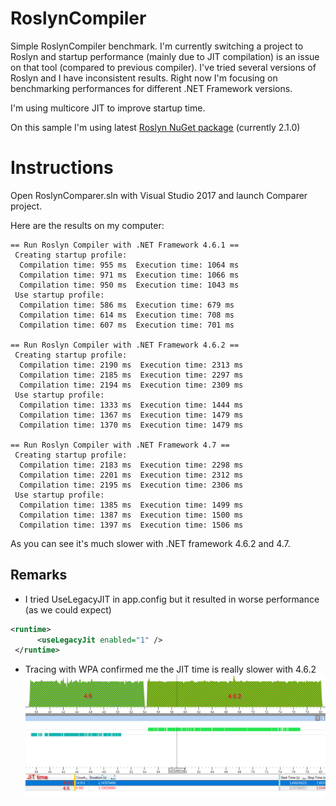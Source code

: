 # RoslynCompiler
Simple RoslynCompiler benchmark. I'm currently switching a project to Roslyn and startup performance (mainly due to JIT compilation) is an issue on that tool (compared to previous compiler). I've tried several versions of Roslyn and I have inconsistent results. Right now I'm focusing on benchmarking performances for different .NET Framework versions.

I'm using multicore JIT to improve startup time.

On this sample I'm using latest [Roslyn NuGet package](https://www.nuget.org/packages/Microsoft.CodeAnalysis.CSharp/) (currently 2.1.0) 

# Instructions
Open RoslynComparer.sln with Visual Studio 2017 and launch Comparer project.

Here are the results on my computer:
```
== Run Roslyn Compiler with .NET Framework 4.6.1 ==
 Creating startup profile:
  Compilation time: 955 ms  Execution time: 1064 ms
  Compilation time: 971 ms  Execution time: 1066 ms
  Compilation time: 950 ms  Execution time: 1043 ms
 Use startup profile:
  Compilation time: 586 ms  Execution time: 679 ms
  Compilation time: 614 ms  Execution time: 708 ms
  Compilation time: 607 ms  Execution time: 701 ms

== Run Roslyn Compiler with .NET Framework 4.6.2 ==
 Creating startup profile:
  Compilation time: 2190 ms  Execution time: 2313 ms
  Compilation time: 2185 ms  Execution time: 2297 ms
  Compilation time: 2194 ms  Execution time: 2309 ms
 Use startup profile:
  Compilation time: 1333 ms  Execution time: 1444 ms
  Compilation time: 1367 ms  Execution time: 1479 ms
  Compilation time: 1370 ms  Execution time: 1479 ms

== Run Roslyn Compiler with .NET Framework 4.7 ==
 Creating startup profile:
  Compilation time: 2183 ms  Execution time: 2298 ms
  Compilation time: 2201 ms  Execution time: 2312 ms
  Compilation time: 2195 ms  Execution time: 2306 ms
 Use startup profile:
  Compilation time: 1385 ms  Execution time: 1499 ms
  Compilation time: 1387 ms  Execution time: 1500 ms
  Compilation time: 1397 ms  Execution time: 1506 ms
  ```

As you can see it's much slower with .NET framework 4.6.2 and 4.7.

## Remarks

- I tried UseLegacyJIT in app.config but it resulted in worse performance (as we could expect)
```xml
<runtime>
      <useLegacyJit enabled="1" />
 </runtime>
 ```
 - Tracing with WPA confirmed me the JIT time is really slower with 4.6.2
 ![diff_screen](Diff_Screen.png)
 
